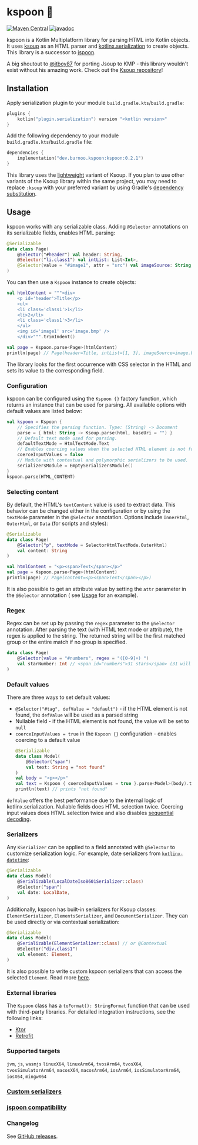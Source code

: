 # kspoon 🥄

[![Maven Central](https://img.shields.io/maven-central/v/dev.burnoo.kspoon/kspoon)](https://search.maven.org/search?q=dev.burnoo.kspoon) [![javadoc](https://javadoc.io/badge2/dev.burnoo.kspoon/kspoon/javadoc.svg?label=dokka&logo=)](https://javadoc.io/doc/dev.burnoo.kspoon/kspoon/latest/kspoon/dev.burnoo.kspoon/-kspoon/index.html)

kspoon is a Kotlin Multiplatform library for parsing HTML into Kotlin objects. It
uses [ksoup](https://github.com/fleeksoft/ksoup) as an HTML parser
and [kotlinx.serialization](https://github.com/Kotlin/kotlinx.serialization) to create objects. This library is a
successor to [jspoon](https://github.com/DroidsOnRoids/jspoon/).

A big shoutout to [@itboy87](https://github.com/itboy87) for porting Jsoup to KMP - this library wouldn't exist without
his amazing work. Check out the [Ksoup repository](https://github.com/fleeksoft/ksoup)!

## Installation

Apply serialization plugin to your module `build.gradle.kts`/`build.gradle`:

```kotlin
plugins {
    kotlin("plugin.serialization") version "<kotlin version>"
}
```

Add the following dependency to your module `build.gradle.kts`/`build.gradle` file:

```kotlin
dependencies {
    implementation("dev.burnoo.kspoon:kspoon:0.2.1")
}
```

This library uses
the [lightweight](https://github.com/fleeksoft/ksoup/?tab=readme-ov-file#ksoup-is-published-on-maven-central)
variant of Ksoup. If you plan to use other variants of the Ksoup library within the same project, you may need to
replace `:ksoup` with
your preferred variant by using
Gradle's [dependency substitution](https://docs.gradle.org/current/userguide/resolution_rules.html#sec:variant_aware_substitutions).

## Usage

kspoon works with any serializable class. Adding `@Selector` annotations on its serializable fields, enables HTML
parsing:

```kotlin
@Serializable
data class Page(
    @Selector("#header") val header: String,
    @Selector("li.class1") val intList: List<Int>,
    @Selector(value = "#image1", attr = "src") val imageSource: String,
)
```

You can then use a `Kspoon` instance to create objects:

```kotlin
val htmlContent = """<div>
    <p id='header'>Title</p>
    <ul>
    <li class='class1'>1</li>
    <li>2</li>
    <li class='class1'>3</li>
    </ul>
    <img id='image1' src='image.bmp' />
    </div>""".trimIndent()

val page = Kspoon.parse<Page>(htmlContent)
println(page) // Page(header=Title, intList=[1, 3], imageSource=image.bmp)
```

The library looks for the first occurrence with CSS selector in the HTML and sets its value to the corresponding field.

### Configuration

kspoon can be configured using the `Kspoon {}` factory function, which returns an instance that can be used for parsing.
All available options with default values are listed below:

```kotlin
val kspoon = Kspoon {
    // Specifies the parsing function. Type: (String) -> Document
    parse = { html: String -> Ksoup.parse(html, baseUri = "") }
    // Default text mode used for parsing.
    defaultTextMode = HtmlTextMode.Text
    // Enables coercing values when the selected HTML element is not found.
    coerceInputValues = false
    // Module with contextual and polymorphic serializers to be used.
    serializersModule = EmptySerializersModule()
}
kspoon.parse(HTML_CONTENT)
```

### Selecting content

By default, the HTML's `textContent` value is used to extract data. This behavior can be changed either in the
configuration or by using the `textMode` parameter in the `@Selector` annotation. Options include `InnerHtml`,
`OuterHtml`, or `Data` (for scripts and styles):

```kotlin
@Serializable
data class Page(
    @Selector("p", textMode = SelectorHtmlTextMode.OuterHtml)
    val content: String
)

val htmlContent = "<p><span>Text</span></p>"
val page = Kspoon.parse<Page>(htmlContent)
println(page) // Page(content=<p><span>Text</span></p>)
```

It is also possible to get an attribute value by setting the `attr` parameter in the `@Selector` annotation (
see [Usage](#usage) for an example).

### Regex

Regex can be set up by passing the `regex` parameter to the `@Selector` annotation. After parsing the text (with HTML
text mode or attribute), the regex is applied to the string. The returned string will be the first matched group or the
entire match if no group is specified.

```kotlin
data class Page(
    @Selector(value = "#numbers", regex = "([0-9]+) ")
    val starNumber: Int // <span id="numbers">31 stars</span> (31 will be parsed)
)
```

### Default values

There are three ways to set default values:

- `@Selector("#tag", defValue = "default")` - if the HTML element is not found, the `defValue` will be used as a
  parsed string
- Nullable field - if the HTML element is not found, the value will be set to `null`
- `coerceInputValues = true` in the `Kspoon {}` configuration - enables coercing to a default value
  ```kotlin
  @Serializable
  data class Model(
      @Selector("span")
      val text: String = "not found"
  ) 
  val body = "<p></p>"
  val text = Kspoon { coerceInputValues = true }.parse<Model>(body).text
  println(text) // prints "not found"
  ```

`defValue` offers the best performance due to the internal logic of kotlinx.serialization. Nullable fields does HTML
selection twice. Coercing input values does HTML selection twice and also disables
[sequential decoding](https://kotlinlang.org/api/kotlinx.serialization/kotlinx-serialization-core/kotlinx.serialization.encoding/-composite-decoder/decode-sequentially.html).

### Serializers

Any `KSerializer` can be applied to a field annotated with `@Selector` to customize serialization logic. For example,
date serializers from [`kotlinx-datetime`](https://github.com/Kotlin/kotlinx-datetime):

```kotlin
@Serializable
data class Model(
    @Serializable(LocalDateIso8601Serializer::class)
    @Selector("span")
    val date: LocalDate,
)
```

Additionally, kspoon has built-in serializers for Ksoup classes: `ElementSerializer`, `ElementsSerializer`, and
`DocumentSerializer`. They can be used directly or via contextual serialization:

```kotlin
@Serializable
data class Model(
    @Serializable(ElementSerializer::class) // or @Contextual
    @Selector("div.class1")
    val element: Element,
)
```

It is also possible to write custom kspoon serializers that can access the selected `Element`. Read
more [here](/docs/custom-serializers.md).

### External libraries

The `Kspoon` class has a `toFormat(): StringFormat` function that can be used with third-party libraries. For detailed
integration instructions, see the following links:

- [Ktor](/docs/ktor.md)
- [Retrofit](docs/retrofit.md)

### Supported targets

`jvm`, `js`, `wasmjs` `linuxX64`, `linuxArm64`, `tvosArm64`, `tvosX64`, `tvosSimulatorArm64`, `macosX64`,
  `macosArm64`, `iosArm64`, `iosSimulatorArm64`, `iosX64`, `mingwX64`

### [Custom serializers](docs/custom-serializers.md)

### [jspoon compatibility](docs/jspoon-compatibility.md)

### Changelog

See [GitHub releases](https://github.com/burnoo/kspoon/releases).
